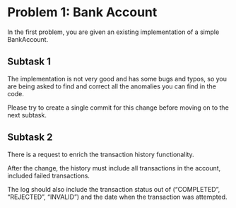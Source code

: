 # Problem 1: Bank Account

In the first problem, you are given an existing implementation of a simple BankAccount.

## Subtask 1
The implementation is not very good and has some bugs and typos, so you are being asked to find and correct all the anomalies you can find in the code. 

Please try to create a single commit for this change before moving on to the next subtask.

## Subtask 2
There is a request to enrich the transaction history functionality. 

After the change, the history must include all transactions in the account, included failed transactions. 

The log should also include the transaction status out of (“COMPLETED”, “REJECTED”, “INVALID”) and the date when the transaction was attempted.
